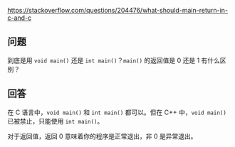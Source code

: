 <https://stackoverflow.com/questions/204476/what-should-main-return-in-c-and-c>

## 问题

到底是用 `void main()` 还是 `int main()`？`main()` 的返回值是 0 还是 1 有什么区别？

## 回答

在 C 语言中，`void main()` 和 `int main()` 都可以。但在 C++ 中，`void main()` 已被禁止，只能使用 `int main()`。

对于返回值，返回 0 意味着你的程序是正常退出，非 0 是异常退出。
